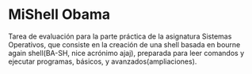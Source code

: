 # MiShell Obama
Tarea de evaluación para la parte práctica de la asignatura Sistemas Operativos, que consiste en la creación de una shell basada en bourne again shell(BA-SH, nice acrónimo ajaj), preparada para leer comandos y  ejecutar programas,  básicos, y avanzados(ampliaciones).
